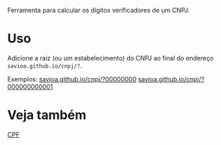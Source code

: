 Ferramenta para calcular os dígitos verificadores de um CNPJ.

# Uso

Adicione a raiz (ou um estabelecimento) do CNPJ ao final do endereço `savioa.github.io/cnpj/?`.

Exemplos: [savioa.github.io/cnpj/?00000000](https://savioa.github.io/cnpj/?00000000) [savioa.github.io/cnpj/?000000000001](https://savioa.github.io/cnpj/?000000000001)

# Veja também

[CPF](https://github.com/savioa/cpf)
